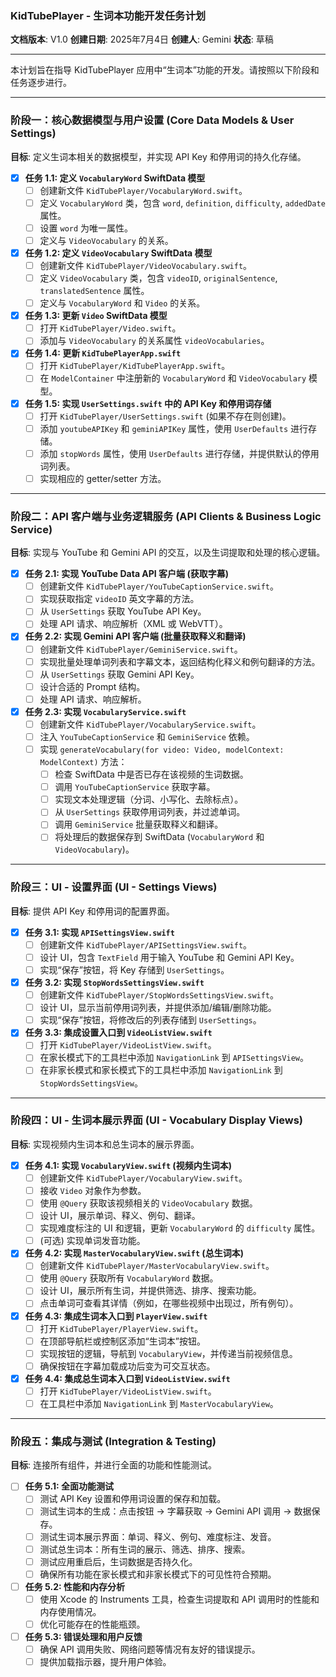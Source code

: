 ### KidTubePlayer - 生词本功能开发任务计划

**文档版本**: V1.0
**创建日期**: 2025年7月4日
**创建人**: Gemini
**状态**: 草稿

---

本计划旨在指导 KidTubePlayer 应用中“生词本”功能的开发。请按照以下阶段和任务逐步进行。

---

### 阶段一：核心数据模型与用户设置 (Core Data Models & User Settings)

**目标**: 定义生词本相关的数据模型，并实现 API Key 和停用词的持久化存储。

-   [x] **任务 1.1: 定义 `VocabularyWord` SwiftData 模型**
    -   [ ] 创建新文件 `KidTubePlayer/VocabularyWord.swift`。
    -   [ ] 定义 `VocabularyWord` 类，包含 `word`, `definition`, `difficulty`, `addedDate` 属性。
    -   [ ] 设置 `word` 为唯一属性。
    -   [ ] 定义与 `VideoVocabulary` 的关系。

-   [x] **任务 1.2: 定义 `VideoVocabulary` SwiftData 模型**
    -   [ ] 创建新文件 `KidTubePlayer/VideoVocabulary.swift`。
    -   [ ] 定义 `VideoVocabulary` 类，包含 `videoID`, `originalSentence`, `translatedSentence` 属性。
    -   [ ] 定义与 `VocabularyWord` 和 `Video` 的关系。

-   [x] **任务 1.3: 更新 `Video` SwiftData 模型**
    -   [ ] 打开 `KidTubePlayer/Video.swift`。
    -   [ ] 添加与 `VideoVocabulary` 的关系属性 `videoVocabularies`。

-   [x] **任务 1.4: 更新 `KidTubePlayerApp.swift`**
    -   [ ] 打开 `KidTubePlayer/KidTubePlayerApp.swift`。
    -   [ ] 在 `ModelContainer` 中注册新的 `VocabularyWord` 和 `VideoVocabulary` 模型。

-   [x] **任务 1.5: 实现 `UserSettings.swift` 中的 API Key 和停用词存储**
    -   [ ] 打开 `KidTubePlayer/UserSettings.swift` (如果不存在则创建)。
    -   [ ] 添加 `youtubeAPIKey` 和 `geminiAPIKey` 属性，使用 `UserDefaults` 进行存储。
    -   [ ] 添加 `stopWords` 属性，使用 `UserDefaults` 进行存储，并提供默认的停用词列表。
    -   [ ] 实现相应的 getter/setter 方法。

---

### 阶段二：API 客户端与业务逻辑服务 (API Clients & Business Logic Service)

**目标**: 实现与 YouTube 和 Gemini API 的交互，以及生词提取和处理的核心逻辑。

-   [x] **任务 2.1: 实现 YouTube Data API 客户端 (获取字幕)**
    -   [ ] 创建新文件 `KidTubePlayer/YouTubeCaptionService.swift`。
    -   [ ] 实现获取指定 `videoID` 英文字幕的方法。
    -   [ ] 从 `UserSettings` 获取 YouTube API Key。
    -   [ ] 处理 API 请求、响应解析（XML 或 WebVTT）。

-   [x] **任务 2.2: 实现 Gemini API 客户端 (批量获取释义和翻译)**
    -   [ ] 创建新文件 `KidTubePlayer/GeminiService.swift`。
    -   [ ] 实现批量处理单词列表和字幕文本，返回结构化释义和例句翻译的方法。
    -   [ ] 从 `UserSettings` 获取 Gemini API Key。
    -   [ ] 设计合适的 Prompt 结构。
    -   [ ] 处理 API 请求、响应解析。

-   [x] **任务 2.3: 实现 `VocabularyService.swift`**
    -   [ ] 创建新文件 `KidTubePlayer/VocabularyService.swift`。
    -   [ ] 注入 `YouTubeCaptionService` 和 `GeminiService` 依赖。
    -   [ ] 实现 `generateVocabulary(for video: Video, modelContext: ModelContext)` 方法：
        -   [ ] 检查 SwiftData 中是否已存在该视频的生词数据。
        -   [ ] 调用 `YouTubeCaptionService` 获取字幕。
        -   [ ] 实现文本处理逻辑（分词、小写化、去除标点）。
        -   [ ] 从 `UserSettings` 获取停用词列表，并过滤单词。
        -   [ ] 调用 `GeminiService` 批量获取释义和翻译。
        -   [ ] 将处理后的数据保存到 SwiftData (`VocabularyWord` 和 `VideoVocabulary`)。

---

### 阶段三：UI - 设置界面 (UI - Settings Views)

**目标**: 提供 API Key 和停用词的配置界面。

-   [x] **任务 3.1: 实现 `APISettingsView.swift`**
    -   [ ] 创建新文件 `KidTubePlayer/APISettingsView.swift`。
    -   [ ] 设计 UI，包含 `TextField` 用于输入 YouTube 和 Gemini API Key。
    -   [ ] 实现“保存”按钮，将 Key 存储到 `UserSettings`。

-   [x] **任务 3.2: 实现 `StopWordsSettingsView.swift`**
    -   [ ] 创建新文件 `KidTubePlayer/StopWordsSettingsView.swift`。
    -   [ ] 设计 UI，显示当前停用词列表，并提供添加/编辑/删除功能。
    -   [ ] 实现“保存”按钮，将修改后的列表存储到 `UserSettings`。

-   [x] **任务 3.3: 集成设置入口到 `VideoListView.swift`**
    -   [ ] 打开 `KidTubePlayer/VideoListView.swift`。
    -   [ ] 在家长模式下的工具栏中添加 `NavigationLink` 到 `APISettingsView`。
    -   [ ] 在非家长模式和家长模式下的工具栏中添加 `NavigationLink` 到 `StopWordsSettingsView`。

---

### 阶段四：UI - 生词本展示界面 (UI - Vocabulary Display Views)

**目标**: 实现视频内生词本和总生词本的展示界面。

-   [x] **任务 4.1: 实现 `VocabularyView.swift` (视频内生词本)**
    -   [ ] 创建新文件 `KidTubePlayer/VocabularyView.swift`。
    -   [ ] 接收 `Video` 对象作为参数。
    -   [ ] 使用 `@Query` 获取该视频相关的 `VideoVocabulary` 数据。
    -   [ ] 设计 UI，展示单词、释义、例句、翻译。
    -   [ ] 实现难度标注的 UI 和逻辑，更新 `VocabularyWord` 的 `difficulty` 属性。
    -   [ ] (可选) 实现单词发音功能。

-   [x] **任务 4.2: 实现 `MasterVocabularyView.swift` (总生词本)**
    -   [ ] 创建新文件 `KidTubePlayer/MasterVocabularyView.swift`。
    -   [ ] 使用 `@Query` 获取所有 `VocabularyWord` 数据。
    -   [ ] 设计 UI，展示所有生词，并提供筛选、排序、搜索功能。
    -   [ ] 点击单词可查看其详情（例如，在哪些视频中出现过，所有例句）。

-   [x] **任务 4.3: 集成生词本入口到 `PlayerView.swift`**
    -   [ ] 打开 `KidTubePlayer/PlayerView.swift`。
    -   [ ] 在顶部导航栏或控制区添加“生词本”按钮。
    -   [ ] 实现按钮的逻辑，导航到 `VocabularyView`，并传递当前视频信息。
    -   [ ] 确保按钮在字幕加载成功后变为可交互状态。

-   [x] **任务 4.4: 集成总生词本入口到 `VideoListView.swift`**
    -   [ ] 打开 `KidTubePlayer/VideoListView.swift`。
    -   [ ] 在工具栏中添加 `NavigationLink` 到 `MasterVocabularyView`。

---

### 阶段五：集成与测试 (Integration & Testing)

**目标**: 连接所有组件，并进行全面的功能和性能测试。

-   [ ] **任务 5.1: 全面功能测试**
    -   [ ] 测试 API Key 设置和停用词设置的保存和加载。
    -   [ ] 测试生词本的生成：点击按钮 -> 字幕获取 -> Gemini API 调用 -> 数据保存。
    -   [ ] 测试生词本展示界面：单词、释义、例句、难度标注、发音。
    -   [ ] 测试总生词本：所有生词的展示、筛选、排序、搜索。
    -   [ ] 测试应用重启后，生词数据是否持久化。
    -   [ ] 确保所有功能在家长模式和非家长模式下的可见性符合预期。

-   [ ] **任务 5.2: 性能和内存分析**
    -   [ ] 使用 Xcode 的 Instruments 工具，检查生词提取和 API 调用时的性能和内存使用情况。
    -   [ ] 优化可能存在的性能瓶颈。

-   [ ] **任务 5.3: 错误处理和用户反馈**
    -   [ ] 确保 API 调用失败、网络问题等情况有友好的错误提示。
    -   [ ] 提供加载指示器，提升用户体验。
